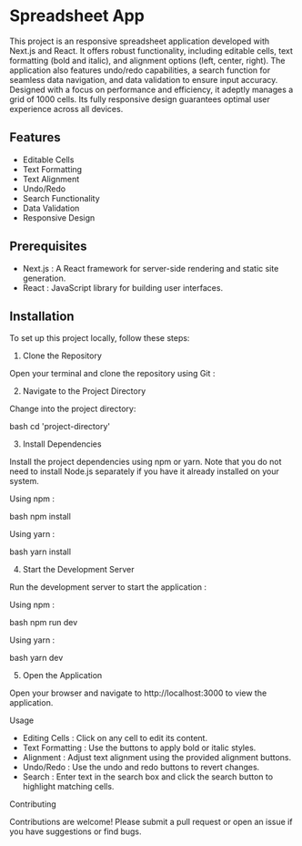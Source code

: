 
# Spreadsheet App

This project is an responsive spreadsheet application developed with Next.js and React. It offers robust functionality, including editable cells, text formatting (bold and italic), and alignment options (left, center, right). The application also features undo/redo capabilities, a search function for seamless data navigation, and data validation to ensure input accuracy. Designed with a focus on performance and efficiency, it adeptly manages a grid of 1000 cells. Its fully responsive design guarantees optimal user experience across all devices.


## Features

- Editable Cells 
- Text Formatting 
- Text Alignment 
- Undo/Redo 
- Search Functionality
- Data Validation 
- Responsive Design


## Prerequisites

- Next.js : A React framework for server-side rendering and static site generation.
- React : JavaScript library for building user interfaces.
## Installation

To set up this project locally, follow these steps:

1. Clone the Repository

Open your terminal and clone the repository using Git :

2. Navigate to the Project Directory

Change into the project directory:

bash
cd 'project-directory'

3. Install Dependencies

Install the project dependencies using npm or yarn. Note that you do not need to install Node.js separately if you have it already installed on your system.

Using npm :

bash
npm install

Using yarn :

bash
yarn install

4. Start the Development Server

Run the development server to start the application :

Using npm :

bash
npm run dev

Using yarn :

bash
yarn dev

5. Open the Application

Open your browser and navigate to http://localhost:3000 to view the application.

Usage
- Editing Cells : Click on any cell to edit its content.
- Text Formatting : Use the buttons to apply bold or italic styles.
- Alignment : Adjust text alignment using the provided alignment buttons.
- Undo/Redo : Use the undo and redo buttons to revert changes.
- Search : Enter text in the search box and click the search button to highlight matching cells.

Contributing

Contributions are welcome! Please submit a pull request or open an issue if you have suggestions or find bugs.
    
